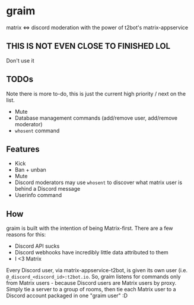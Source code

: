 # graim
matrix &lt;=> discord moderation with the power of t2bot's matrix-appservice

## THIS IS NOT EVEN CLOSE TO FINISHED LOL
Don't use it

## TODOs
Note there is more to-do, this is just the current high priority / next on the list.

 - Mute
 - Database management commands (add/remove user, add/remove moderator)
 - `whosent` command

## Features
- Kick
- Ban + unban
- Mute
- Discord moderators may use `whosent` to discover what matrix user is behind a Discord message
- Userinfo command

## How
graim is built with the intention of being Matrix-first. There are a few reasons for this:
- Discord API sucks
- Discord webhooks have incredibly little data attributed to them
- I <3 Matrix

Every Discord user, via matrix-appservice-t2bot, is given its own user (i.e. `@_discord_<discord_id>:t2bot.io`. So, graim listens for commands only from Matrix users - because Discord users are Matrix users by proxy.
Simply tie a server to a group of rooms, then tie each Matrix user to a Discord account packaged in one "graim user" :D
